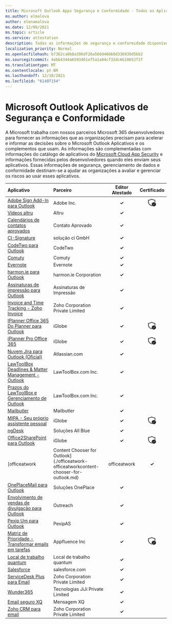 ```yaml
---
title: Microsoft Outlook Apps Segurança e Conformidade - Todos os Aplicativos
ms.author: elmalova
author: elenamalova
ms.date: 12/09/2021
ms.topic: article
ms.service: attestation
description: Todas as informações de segurança e conformidade disponíveis para todos os Aplicativos Outlook Microsoft.
localization_priority: Normal
ms.openlocfilehash: b7362ca0b8a396df26a560d46660d336939d5bb2
ms.sourcegitcommit: 4abb4344a6593d61ef5a1a84cf32dc6610652f2f
ms.translationtype: MT
ms.contentlocale: pt-BR
ms.lasthandoff: 12/10/2021
ms.locfileid: "61407154"
---
```

# <a name="microsoft-outlook-apps-security-and-compliance"></a>Microsoft Outlook Aplicativos de Segurança e Conformidade

A Microsoft trabalha com nossos parceiros Microsoft 365 desenvolvedores para fornecer as informações que as organizações precisam para acelerar e informar as decisões sobre o Microsoft Outlook Aplicativos e os complementos que usam. As informações são complementadas com informações do catálogo de aplicativos do [Microsoft Cloud App Security](https://www.microsoft.com/en-us/enterprise-mobility-security/cloud-app-security) e informações fornecidas pelos desenvolvedores quando eles enviam seus aplicativos. Essas informações de segurança, gerenciamento de dados e conformidade destinam-se a ajudar as organizações a avaliar e gerenciar os riscos ao usar esses aplicativos.

| **Aplicativo** | **Parceiro** | **Editor Atestado** | **Certificado** |
|:--------|:------------|:----------------------:|:-------------:|
| [Adobe Sign Add-In para Outlook](./adobe-inc-sign-add-in-for-outlook.md) | Adobe Inc. | **✓** | <img alt="Certified application badge" src="../media/certified-badge.png" height="25" width="25" /> |
| [Vídeos altru](./altru-videos.md) | Altru | **✓** |  |
| [Calendários de contatos aprovados](./approved-contact-calendars.md) | Contato Aprovado | **✓** |  |
| [CI-Signature](./ci-solution-gmbh-signature.md) | solução ci GmbH | **✓** |  |
| [CodeTwo para Outlook](./codetwo-for-outlook.md) | CodeTwo | **✓** |  |
| [Comuty](./commuty.md) | Comuty | **✓** |  |
| [Evernote](./evernote.md) | Evernote | **✓** |  |
| [harmon.ie para Outlook](./harmonie-corporation-for-outlook.md) | harmon.ie Corporation | **✓** |  |
| [Assinaturas de impressão para Outlook](./impression-signatures-for-outlook.md) | Assinaturas de Impressão | **✓** |  |
| [Invoice and Time Tracking - Zoho Invoice](./zoho-corporation-private-limited-invoice-and-time-tracking.md) | Zoho Corporation Private Limited | **✓** |  |
| [IPlanner Office 365 Do Planner para Outlook](./iglobe-iplanner-office-365-planner-add-in-for-outlook.md) | iGlobe | **✓** | <img alt="Certified application badge" src="../media/certified-badge.png" height="25" width="25" /> |
| [iPlanner Pro Office 365](./iglobe-iplanner-pro-office-365.md) | iGlobe | **✓** | <img alt="Certified application badge" src="../media/certified-badge.png" height="25" width="25" /> |
| [Nuvem Jira para Outlook (Oficial)](./atlassiancom-jira-cloud-for-outlook-official.md) | Atlassian.com | **✓** |  |
| [LawToolBox Deadlines &amp; Matter Management - Outlook](./lawtoolboxcom-inc-lawtoolbox-deadlines-and-matter-management-outlook.md) | LawToolBox.com Inc. | **✓** |  |
| [Prazos do LawToolBox e Gerenciamento de Outlook](./lawtoolboxcom-inc-lawtoolbox-deadlines-and-matter-management-outlook.md) | LawToolBox.com Inc. | **✓** |  |
| [Mailbutler](./mailbutler.md) | Mailbutler | **✓** |  |
| [MIPA - Seu próprio assistente pessoal](./iglobe-mipa-your-own-personal-assistant.md) | iGlobe | **✓** | <img alt="Certified application badge" src="../media/certified-badge.png" height="25" width="25" /> |
| [ngDesk](./all-blue-solutions-ngdesk.md) | Soluções All Blue | **✓** |  |
| [Office2SharePoint para Outlook](./iglobe-office2sharepoint-for-outlook.md) | iGlobe | **✓** | <img alt="Certified application badge" src="../media/certified-badge.png" height="25" width="25" /> |
| [officeatwork | Content Chooser for Outlook](./officeatwork-officeatworkcontent-chooser-for-outlook.md) | officeatwork | **✓** |  |
| [OnePlaceMail para Outlook](./oneplace-solutions-oneplacemail-for-outlook.md) | Soluções OnePlace | **✓** |  |
| [Envolvimento de vendas de divulgação para Outlook](./outreach-sales-engagement-for-outlook.md) | Outreach | **✓** |  |
| [Pexip Um para Outlook](./pexipas-pexip-one-for-outlook.md) | PexipAS | **✓** |  |
| [Matriz de Prioridade - Transformar emails em tarefas](./appfluence-inc-priority-matrix-turn-emails-into-tasks.md) | Appfluence Inc | **✓** | <img alt="Certified application badge" src="../media/certified-badge.png" height="25" width="25" /> |
| [Local de trabalho quantum](./quantum-workplace.md) | Local de trabalho quantum | **✓** |  |
| [Salesforce](./salesforcecom-salesforce.md) | salesforce.com | **✓** |  |
| [ServiceDesk Plus para Email](./zoho-corporation-private-limited-servicedesk-plus-for-email.md) | Zoho Corporation Private Limited | **✓** |  |
| [Wunder365](./jiji-technologies-private-limited-wunder365.md) | Tecnologias JiJi Private Limited | **✓** |  |
| [Email seguro XQ](./xq-message-secure-email.md) | Mensagem XQ | **✓** |  |
| [Zoho CRM para email](./zoho-corporation-private-limited-crm-for-email.md) | Zoho Corporation Private Limited | **✓** |  |
